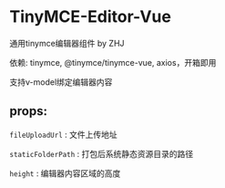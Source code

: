 # TinyMCE-Editor-Vue

通用tinymce编辑器组件 by ZHJ

依赖: tinymce, @tinymce/tinymce-vue, axios，开箱即用

支持v-model绑定编辑器内容

## props:

`fileUploadUrl` : 文件上传地址

`staticFolderPath` : 打包后系统静态资源目录的路径

`height` : 编辑器内容区域的高度
